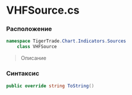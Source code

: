 
# VHFSource.cs
### Расположение
```csharp
namespace TigerTrade.Chart.Indicators.Sources  
    class VHFSource
```

> Описание

### Синтаксис
```csharp
public override string ToString()
```
